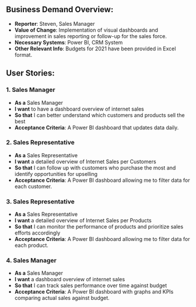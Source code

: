 ## Business Demand Overview:
- **Reporter**: Steven, Sales Manager
- **Value of Change**: Implementation of visual dashboards and improvement in sales reporting or follow-up for the sales force.
- **Necessary Systems**: Power BI, CRM System
- **Other Relevant Info**: Budgets for 2021 have been provided in Excel format.

## User Stories:

### 1. Sales Manager
- **As a** Sales Manager
- **I want** to have a dashboard overview of internet sales
- **So that** I can better understand which customers and products sell the best
- **Acceptance Criteria**: A Power BI dashboard that updates data daily.

### 2. Sales Representative
- **As a** Sales Representative
- **I want** a detailed overview of Internet Sales per Customers
- **So that** I can follow up with customers who purchase the most and identify opportunities for upselling
- **Acceptance Criteria**: A Power BI dashboard allowing me to filter data for each customer.

### 3. Sales Representative
- **As a** Sales Representative
- **I want** a detailed overview of Internet Sales per Products
- **So that** I can monitor the performance of products and prioritize sales efforts accordingly
- **Acceptance Criteria**: A Power BI dashboard allowing me to filter data for each product.

### 4. Sales Manager
- **As a** Sales Manager
- **I want** a dashboard overview of internet sales
- **So that** I can track sales performance over time against budget
- **Acceptance Criteria**: A Power BI dashboard with graphs and KPIs comparing actual sales against budget.
